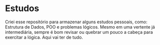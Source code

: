 # Estudos
Criei esse repositório para armazenar alguns estudos pessoais, como: Estrutura de Dados, POO e problemas lógicos.
Mesmo em uma vertente já intermediária, sempre é bom revisar ou quebrar um pouco a cabeça para exercitar a lógica.
Aqui vai ter de tudo.
